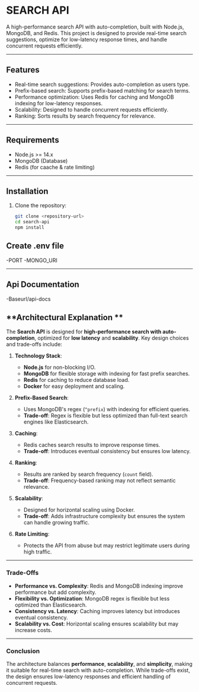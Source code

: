 # SEARCH API

A high-performance search API with auto-completion, built with Node.js, MongoDB, and Redis. This project is designed to provide real-time search suggestions, optimize for low-latency response times, and handle concurrent requests efficiently.

---

## Features

- Real-time search suggestions: Provides auto-completion as users type.
- Prefix-based search: Supports prefix-based matching for search terms.
- Performance optimization: Uses Redis for caching and MongoDB indexing for low-latency responses.
- Scalability: Designed to handle concurrent requests efficiently.
- Ranking: Sorts results by search frequency for relevance.

---

## Requirements

- Node.js >= 14.x
- MongoDB (Database)
- Redis (for caache & rate limiting)

---

## Installation

1. Clone the repository:
   ```bash
   git clone <repository-url>
   cd search-api
   npm install

## Create .env file
-PORT
-MONGO_URI

---


## Api Documentation
-Baseurl/api-docs

## **Architectural Explanation **

The **Search API** is designed for **high-performance search with auto-completion**, optimized for **low latency** and **scalability**. Key design choices and trade-offs include:

1. **Technology Stack**:
   - **Node.js** for non-blocking I/O.
   - **MongoDB** for flexible storage with indexing for fast prefix searches.
   - **Redis** for caching to reduce database load.
   - **Docker** for easy deployment and scaling.

2. **Prefix-Based Search**:
   - Uses MongoDB's regex (`^prefix`) with indexing for efficient queries.
   - **Trade-off**: Regex is flexible but less optimized than full-text search engines like Elasticsearch.

3. **Caching**:
   - Redis caches search results to improve response times.
   - **Trade-off**: Introduces eventual consistency but ensures low latency.

4. **Ranking**:
   - Results are ranked by search frequency (`count` field).
   - **Trade-off**: Frequency-based ranking may not reflect semantic relevance.

5. **Scalability**:
   - Designed for horizontal scaling using Docker.
   - **Trade-off**: Adds infrastructure complexity but ensures the system can handle growing traffic.

6. **Rate Limiting**:
   - Protects the API from abuse but may restrict legitimate users during high traffic.

---

### **Trade-Offs**
- **Performance vs. Complexity**: Redis and MongoDB indexing improve performance but add complexity.
- **Flexibility vs. Optimization**: MongoDB regex is flexible but less optimized than Elasticsearch.
- **Consistency vs. Latency**: Caching improves latency but introduces eventual consistency.
- **Scalability vs. Cost**: Horizontal scaling ensures scalability but may increase costs.

---

### **Conclusion**
The architecture balances **performance**, **scalability**, and **simplicity**, making it suitable for real-time search with auto-completion. While trade-offs exist, the design ensures low-latency responses and efficient handling of concurrent requests.
